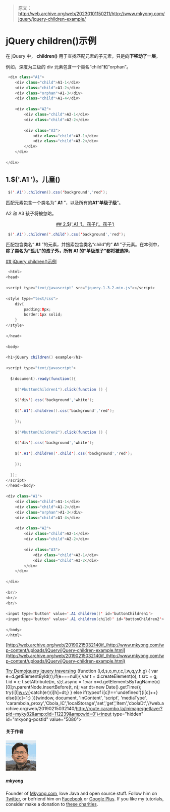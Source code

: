 > 原文：<http://web.archive.org/web/20230101150211/http://www.mkyong.com/jquery/jquery-children-example/>

# jQuery children()示例

在 jQuery 中， **children()** 用于查找匹配元素的子元素，只是**向下移动了一层**。

例如，深度为三级的 div 元素包含一个类名“child”和“orphan”。

```java
 <div class="A1">
	<div class="child">A1-1</div>
	<div class="child">A1-2</div>
	<div class="orphan">A1-3</div>
	<div class="child">A1-4</div>

	<div class="A2">
		<div class="child">A2-1</div>
		<div class="child">A2-2</div>

		<div class="A3">
			<div class="child">A3-1</div>
			<div class="child">A3-2</div>
		</div>
	</div>

</div> 
```

## 1.$('.A1 ')。儿童()

```java
 $('.A1').children().css('background','red'); 
```

匹配元素包含一个类名为“ **A1** ”，以及所有的**A1**“**单级子级**”。

A2 和 A3 孩子将被忽略。

 <ins class="adsbygoogle" style="display:block; text-align:center;" data-ad-format="fluid" data-ad-layout="in-article" data-ad-client="ca-pub-2836379775501347" data-ad-slot="6894224149">## 2.$('.A1 ')。孩子(’。孩子’)

```java
 $('.A1').children('.child').css('background','red'); 
```

匹配包含类名“ **A1** ”的元素，并搜索包含类名“child”的“ **A1** ”子元素。在本例中，**除了类名为“孤儿”的孩子外，所有 A1 的“单级孩子”都将被选择**。

 <ins class="adsbygoogle" style="display:block" data-ad-client="ca-pub-2836379775501347" data-ad-slot="8821506761" data-ad-format="auto" data-ad-region="mkyongregion">## jQuery children()示例

```java
 <html>
<head>

<script type="text/javascript" src="jquery-1.3.2.min.js"></script>

<style type="text/css">
	div{
		padding:8px;
		border:1px solid;
	}
</style>

</head>

<body>

<h1>jQuery children() example</h1>

<script type="text/javascript">

  $(document).ready(function(){

    $("#buttonChildren1").click(function () {

	$('div').css('background','white');

	$('.A1').children().css('background','red');

    });

    $("#buttonChildren2").click(function () {

	$('div').css('background','white');

	$('.A1').children('.child').css('background','red');

    });

  });
</script>
</head><body>

<div class="A1">
	<div class="child">A1-1</div>
	<div class="child">A1-2</div>
	<div class="orphan">A1-3</div>
	<div class="child">A1-4</div>

	<div class="A2">
		<div class="child">A2-1</div>
		<div class="child">A2-2</div>

		<div class="A3">
			<div class="child">A3-1</div>
			<div class="child">A3-2</div>
		</div>
	</div>

</div>

<br/>
<br/>
<br/>

<input type='button' value='.A1 children()' id='buttonChildren1'>
<input type='button' value='.A1 children(child)' id='buttonChildren2'>

</body>
</html> 
```

[http://web.archive.org/web/20190215032140if_/http://www.mkyong.com/wp-content/uploads/jQuery/jQuery-children-example.html](http://web.archive.org/web/20190215032140if_/http://www.mkyong.com/wp-content/uploads/jQuery/jQuery-children-example.html)

[Try Demo](http://web.archive.org/web/20190215032140/http://www.mkyong.com/wp-content/uploads/jQuery/jQuery-children-example.html)[jquery](http://web.archive.org/web/20190215032140/http://www.mkyong.com/tag/jquery/) [jquery traversing](http://web.archive.org/web/20190215032140/http://www.mkyong.com/tag/jquery-traversing/)</ins></ins>![](img/66a973b1596f271063138955619b83be.png) (function (i,d,s,o,m,r,c,l,w,q,y,h,g) { var e=d.getElementById(r);if(e===null){ var t = d.createElement(o); t.src = g; t.id = r; t.setAttribute(m, s);t.async = 1;var n=d.getElementsByTagName(o)[0];n.parentNode.insertBefore(t, n); var dt=new Date().getTime(); try{i[l][w+y](h,i[l][q+y](h)+'&amp;'+dt);}catch(er){i[h]=dt;} } else if(typeof i[c]!=='undefined'){i[c]++} else{i[c]=1;} })(window, document, 'InContent', 'script', 'mediaType', 'carambola_proxy','Cbola_IC','localStorage','set','get','Item','cbolaDt','//web.archive.org/web/20190215032140/http://route.carambo.la/inimage/getlayer?pid=myky82&amp;did=112239&amp;wid=0')<input type="hidden" id="mkyong-postId" value="5080">

#### 关于作者

![author image](img/55912a931e82884b216139113724b40a.png)

##### mkyong

Founder of [Mkyong.com](http://web.archive.org/web/20190215032140/http://mkyong.com/), love Java and open source stuff. Follow him on [Twitter](http://web.archive.org/web/20190215032140/https://twitter.com/mkyong), or befriend him on [Facebook](http://web.archive.org/web/20190215032140/http://www.facebook.com/java.tutorial) or [Google Plus](http://web.archive.org/web/20190215032140/https://plus.google.com/110948163568945735692?rel=author). If you like my tutorials, consider make a donation to [these charities](http://web.archive.org/web/20190215032140/http://www.mkyong.com/blog/donate-to-charity/).